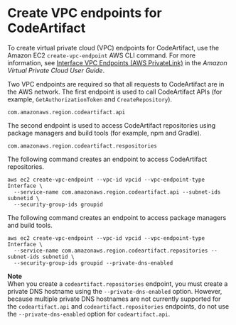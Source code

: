 # Create VPC endpoints for CodeArtifact<a name="create-vpc-endpoints"></a>

 To create virtual private cloud \(VPC\) endpoints for CodeArtifact, use the Amazon EC2 `create-vpc-endpoint` AWS CLI command\. For more information, see [Interface VPC Endpoints \(AWS PrivateLink\)](https://docs.aws.amazon.com/vpc/latest/userguide/vpce-interface.html) in the *Amazon Virtual Private Cloud User Guide*\. 

 Two VPC endpoints are required so that all requests to CodeArtifact are in the AWS network\. The first endpoint is used to call CodeArtifact APIs \(for example, `GetAuthorizationToken` and `CreateRepository`\)\.

```
com.amazonaws.region.codeartifact.api
```

 The second endpoint is used to access CodeArtifact repositories using package managers and build tools \(for example, npm and Gradle\)\.

```
com.amazonaws.region.codeartifact.respositories
```

 The following command creates an endpoint to access CodeArtifact repositories\.

```
aws ec2 create-vpc-endpoint --vpc-id vpcid --vpc-endpoint-type Interface \
  --service-name com.amazonaws.region.codeartifact.api --subnet-ids subnetid \
  --security-group-ids groupid
```

 The following command creates an endpoint to access package managers and build tools\.

```
aws ec2 create-vpc-endpoint --vpc-id vpcid --vpc-endpoint-type Interface \
  --service-name com.amazonaws.region.codeartifact.repositories --subnet-ids subnetid \
  --security-group-ids groupid --private-dns-enabled
```

**Note**  
 When you create a `codeartifact.repositories` endpoint, you must create a private DNS hostname using the `--private-dns-enabled` option\. However, because multiple private DNS hostnames are not currently supported for the `codeartifact.api` and `codeartifact.repositories` endpoints, do not use the `--private-dns-enabled` option for `codeartifact.api`\. 